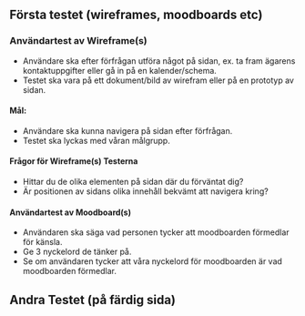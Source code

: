 ## Första testet (wireframes, moodboards etc)


### Användartest av Wireframe(s)
* Användare ska efter förfrågan utföra något på sidan, ex. ta fram ägarens kontaktuppgifter eller gå in på en kalender/schema.
* Testet ska vara på ett dokument/bild av wirefram eller på en prototyp av sidan.

#### Mål: 
* Användare ska kunna navigera på sidan efter förfrågan.
* Testet ska lyckas med våran målgrupp.

#### Frågor för Wireframe(s) Testerna
* Hittar du de olika elementen på sidan där du förväntat dig?
* Är positionen av sidans olika innehåll bekvämt att navigera kring?

#### Användartest av Moodboard(s)
* Användaren ska säga vad personen tycker att moodboarden förmedlar för känsla.
* Ge 3 nyckelord de tänker på.
* Se om användaren tycker att våra nyckelord för moodboarden är vad moodboarden förmedlar.



## Andra Testet (på färdig sida)

### 
